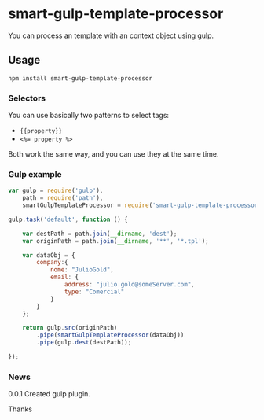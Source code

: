 # smart-gulp-template-processor  
You can process an template with an context object using gulp.  
  
## Usage  

```
npm install smart-gulp-template-processor
```

### Selectors
You can use basically two patterns to select tags:  
* `{{property}}`  
* `<%= property %>`  
  
Both work the same way, and you can use they at the same time.  
  
### Gulp example  

```javascript
var gulp = require('gulp'),
    path = require('path'),
    smartGulpTemplateProcessor = require('smart-gulp-template-processor');

gulp.task('default', function () {

    var destPath = path.join(__dirname, 'dest');
    var originPath = path.join(__dirname, '**', '*.tpl');

    var dataObj = {
		company:{
			nome: "JulioGold",
			email: {
				address: "julio.gold@someServer.com",
				type: "Comercial"
			}
		}
	};

    return gulp.src(originPath)
        .pipe(smartGulpTemplateProcessor(dataObj))
        .pipe(gulp.dest(destPath));

});
```  
  
### News  
0.0.1 Created gulp plugin.  
  
Thanks  